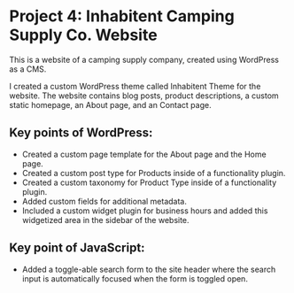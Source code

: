 # Project 4: Inhabitent Camping Supply Co. Website

This is a website of a camping supply company, created using WordPress as a CMS. 

I created a custom WordPress theme called Inhabitent Theme for the website. The website contains blog posts, product descriptions, a custom static homepage, an About page, and an Contact page.

## Key points of WordPress:
* Created a custom page template for the About page and the Home page.
* Created a custom post type for Products inside of a functionality plugin.
* Created a custom taxonomy for Product Type inside of a functionality plugin.
* Added custom fields for additional metadata.
* Included a custom widget plugin for business hours and added this widgetized area in the sidebar of the website.

## Key point of JavaScript:
* Added a toggle-able search form to the site header where the search input is automatically focused when the form is toggled open.